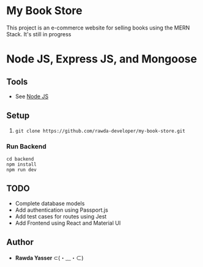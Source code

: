 # My Book Store

This project is an e-commerce website for selling books using the MERN Stack. It's still in progress

# Node JS, Express JS, and Mongoose

## Tools

- See [Node JS](https://nodejs.org/en/)

## Setup

1. `git clone https://github.com/rawda-developer/my-book-store.git`

### Run Backend

```
cd backend
npm install
npm run dev
```

## TODO

- Complete database models
- Add authentication using Passport.js
- Add test cases for routes using Jest
- Add Frontend using React and Material UI

## Author

- **Rawda Yasser** ⊂(・﹏・⊂)
